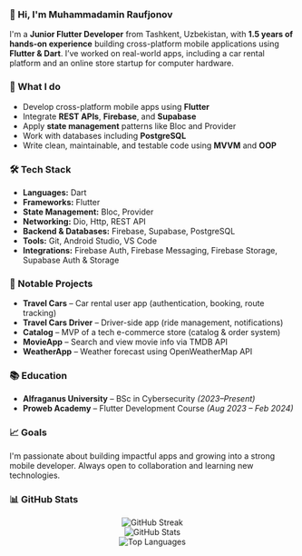 
### 👋 Hi, I'm Muhammadamin Raufjonov

I'm a **Junior Flutter Developer** from Tashkent, Uzbekistan, with **1.5 years of hands-on experience** building cross-platform mobile applications using **Flutter & Dart**. I’ve worked on real-world apps, including a car rental platform and an online store startup for computer hardware.

### 🚀 What I do

* Develop cross-platform mobile apps using **Flutter**
* Integrate **REST APIs**, **Firebase**, and **Supabase**
* Apply **state management** patterns like Bloc and Provider
* Work with databases including **PostgreSQL**
* Write clean, maintainable, and testable code using **MVVM** and **OOP**

### 🛠️ Tech Stack

* **Languages:** Dart
* **Frameworks:** Flutter
* **State Management:** Bloc, Provider
* **Networking:** Dio, Http, REST API
* **Backend & Databases:** Firebase, Supabase, PostgreSQL
* **Tools:** Git, Android Studio, VS Code
* **Integrations:** Firebase Auth, Firebase Messaging, Firebase Storage, Supabase Auth & Storage

### 📱 Notable Projects

* **Travel Cars** – Car rental user app (authentication, booking, route tracking)
* **Travel Cars Driver** – Driver-side app (ride management, notifications)
* **Catalog** – MVP of a tech e-commerce store (catalog & order system)
* **MovieApp** – Search and view movie info via TMDB API
* **WeatherApp** – Weather forecast using OpenWeatherMap API

### 📚 Education

* **Alfraganus University** – BSc in Cybersecurity *(2023–Present)*
* **Proweb Academy** – Flutter Development Course *(Aug 2023 – Feb 2024)*

### 📈 Goals

I'm passionate about building impactful apps and growing into a strong mobile developer. Always open to collaboration and learning new technologies.

### 📊 GitHub Stats

<p align="center">
  <img src="https://github-readme-streak-stats.herokuapp.com/?user=Muhammadamin" alt="GitHub Streak" />
  <br />
  <img src="https://github-readme-stats.vercel.app/api?username=Muhammadamin&show_icons=true&locale=en" alt="GitHub Stats" />
  <br />
  <img src="https://github-readme-stats.vercel.app/api/top-langs?username=Muhammadamin&show_icons=true&locale=en&layout=compact" alt="Top Languages" />
</p>
